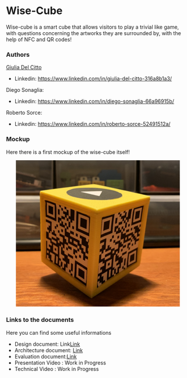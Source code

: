 # Wise-Cube 
Wise-cube is a smart cube that allows visitors to play a trivial like game, with questions concerning the artworks they are surrounded by, with the help of NFC and QR codes!

### Authors

[Giulia Del Citto](https://www.linkedin.com/in/giulia-del-citto-316a8b1a3)
 - Linkedin: https://www.linkedin.com/in/giulia-del-citto-316a8b1a3/
 
Diego Sonaglia:  
 - Linkedin: https://www.linkedin.com/in/diego-sonaglia-66a96915b/
 
Roberto Sorce:  
 - Linkedin: https://www.linkedin.com/in/roberto-sorce-52491512a/

### Mockup
Here there is a first mockup of the wise-cube itself!
<p align="center">
 <img src="mockup/cube-picture.jpg" width="450" )
</p>


### Links to the documents

Here you can find some useful informations

- Design document: Link[Link](Design/README.md)
- Architecture document: [Link](Architecture/README.md)  
- Evaluation document:[Link](Evaluation/README.md)  
- Presentation Video : Work in Progress
- Technical Video : Work in Progress


          
